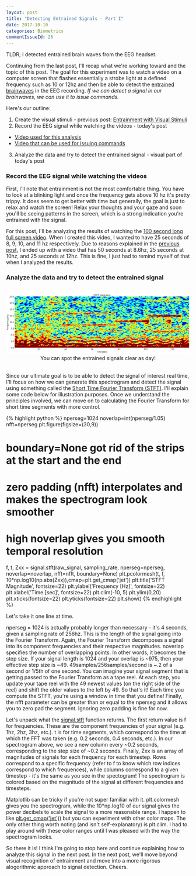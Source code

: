 ```yaml
---
layout: post
title: "Detecting Entrained Signals - Part I"
date: 2017-10-10
categories: Biometrics
commentIssueId: 26
---
```

TLDR; I detected entrained brain waves from the EEG headset.

Continuing from the last post, I'll recap what we're working toward and the topic of this post. The goal for this experiment was to watch a video on a computer screen that flashes essentially a strobe light at a defined frequency such as 10 or 12hz and then be able to detect the <a href="https://en.wikipedia.org/wiki/Brainwave_entrainment" target="_blank">entrained brainwaves</a> in the EEG recording. *If we can detect a signal in our brainwaves, we can use it to issue commands.* 

Here's our outline:
1. Create the visual stimuli - previous post: <a href="{% post_url 2017-10-09-entrainment %}" target="_blank">Entrainment with Visual Stimuli</a>
2. Record the EEG signal while watching the videos - today's post
* <a href="https://www.youtube.com/watch?v=ovRe8bMWF0E" target="_blank">Video used for this analysis</a>
* <a href="https://www.youtube.com/watch?v=WvZ8jKeM8RU" target="_blank">Video that can be used for issuing commands</a>
3. Analyze the data and try to detect the entrained signal - visual part of today's post

### Record the EEG signal while watching the videos

First, I'll note that entrainment is not the most comfortable thing. You have to look at a blinking light and once the frequency gets above 10 hz it's pretty trippy. It does seem to get better with time but generally, the goal is just to relax and watch the screen! Relax your thoughts and your gaze and soon you'll be seeing patterns in the screen, which is a strong indication you're entrained with the signal.

For this post, I'll be analyzing the results of watching the <a href="https://www.youtube.com/watch?v=ovRe8bMWF0E" target="_blank">100 second long full screen video</a>. When I created this video, I wanted to have 25 seconds of 8, 9, 10, and 11 hz respectively. Due to reasons explained in the <a href="{% post_url 2017-10-09-entrainment %}" target="_blank">previous post</a>, I ended up with a video that has 50 seconds at 8.6hz, 25 seconds at 10hz, and 25 seconds at 12hz. This is fine, I just had to remind myself of that when I analyzed the results.

### Analyze the data and try to detect the entrained signal

<br>
<div style="text-align:center;"><img src="/assets/entrainment/spectrogram.png"></div>
<div style="text-align:center;">You can spot the entrained signals clear as day!</div>
<br>

Since our ultimate goal is to be able to detect the signal of interest real time, I'll focus on how we can generate this spectrogram and detect the signal using something called the <a href="https://docs.scipy.org/doc/scipy/reference/generated/scipy.signal.stft.html" target="_blank">Short Time Fourier Transform (STFT)</a>. I'll explain some code below for illustration purposes. Once we understand the principles involved, we can move on to calculating the Fourier Transform for short time segments with more control.

{% highlight python %}
nperseg=1024
noverlap=int(nperseg/1.05)
nfft=nperseg
plt.figure(figsize=(30,9))
# boundary=None got rid of the strips at the start and the end
# zero padding (nfft) interpolates and makes the spectrogram look smoother
# high noverlap gives you smooth temporal resolution
f, t, Zxx = signal.stft(raw_signal, sampling_rate, nperseg=nperseg, noverlap=noverlap, nfft=nfft, boundary=None)
plt.pcolormesh(t, f, 10*np.log10(np.abs(Zxx)),cmap=plt.get_cmap('jet'))
plt.title('STFT Magnitude', fontsize=22)
plt.ylabel('Frequency [Hz]', fontsize=22)
plt.xlabel('Time [sec]', fontsize=22)
plt.clim(-10, 5)
plt.ylim(0,20)
plt.xticks(fontsize=22)
plt.yticks(fontsize=22)
plt.show()
{% endhighlight %}

Let's take it one line at time.

nperseg = 1024 is actually probably longer than necessary - it's 4 seconds, given a sampling rate of 256hz. This is the length of the signal going into the Fourier Transform. Again, the Fourier Transform decomposes a signal into its component frequencies and their respective magnitudes. noverlap specifies the number of overlapping points. In other words, it becomes the step size. If your signal length is 1024 and your overlap is ~975, then your effective step size is ~49. 49samples/256samples/second is ~.2 of a second or 1/5th of one second. You can imagine your signal segment that is getting passed to the Fourier Transform as a tape reel. At each step, you update your tape reel with the 49 newest values (on the right side of the reel) and shift the older values to the left by 49. So that's it! Each time you compute the STFT, you're using a window in time that you define! Finally, the nfft parameter can be greater than or equal to the nperseg and it allows you to zero pad the segment. Ignoring zero padding is fine for now. 

Let's unpack what the <a href="https://docs.scipy.org/doc/scipy/reference/generated/scipy.signal.stft.html" target="_blank">signal.stft</a> function returns. The first return value is f for frequencies. These are the component frequencies of your signal (e.g. 1hz, 2hz, 3hz, etc.). t is for time segments, which correspond to the time at which the FFT was taken (e.g. 0.2 seconds, 0.4 seconds, etc.). In our spectrogram above, we see a new column every ~0.2 seconds, corresponding to the step size of ~0.2 seconds. Finally, Zxx is an array of magnitudes of signals for each frequency for each timestep. Rows correspond to a specific frequency (refer to f to know which row indices correspond to which frequences), while columns correspond to a given timestep - it's the same as you see in the spectogram! The spectrogram is colored based on the magnitude of the signal at different frequencies and timesteps.

Matplotlib can be tricky if you're not super familiar with it. plt.colormesh gives you the spectrogram, while the 10*np.log10 of our signal gives the power decibels to scale the signal to a more reasonable range. I happen to like <a href="https://matplotlib.org/examples/color/colormaps_reference.html">plt.get_cmap('jet'))</a> but you can experiment with other color maps. The only other thing worth noting (and isn't self-explanatory) is plt.clim. I had to play around with these color ranges until I was pleased with the way the spectrogram looks. 

So there it is! I think I'm going to stop here and continue explaining how to analyze this signal in the next post. In the next post, we'll move beyond visual recognition of entrainment and move into a more rigorous alogorithmic approach to signal detection. Cheers.
